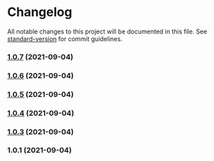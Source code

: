 # Changelog

All notable changes to this project will be documented in this file. See [standard-version](https://github.com/conventional-changelog/standard-version) for commit guidelines.

### [1.0.7](https://github.com/tuanngominh/js-lib-formats/compare/v1.0.6...v1.0.7) (2021-09-04)

### [1.0.6](https://github.com/tuanngominh/js-lib-formats/compare/v1.0.5...v1.0.6) (2021-09-04)

### [1.0.5](https://github.com/tuanngominh/js-lib-formats/compare/v1.0.4...v1.0.5) (2021-09-04)

### [1.0.4](https://github.com/tuanngominh/js-lib-formats/compare/v1.0.3...v1.0.4) (2021-09-04)

### [1.0.3](https://github.com/tuanngominh/js-lib-formats/compare/v1.0.1...v1.0.3) (2021-09-04)

### 1.0.1 (2021-09-04)
